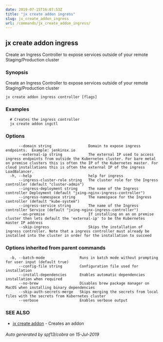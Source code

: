 ```yaml
---
date: 2019-07-15T16:07:53Z
title: "jx create addon ingress"
slug: jx_create_addon_ingress
url: /commands/jx_create_addon_ingress/
---
```

## jx create addon ingress

Create an Ingress Controller to expose services outside of your remote Staging/Production cluster

### Synopsis

Create an Ingress Controller to expose services outside of your remote Staging/Production cluster

```
jx create addon ingress controller [flags]
```

### Examples

```
  # Creates the ingress controller
  jx create addon ingctl
```

### Options

```
      --domain string                 Domain to expose ingress endpoints.  Example: jenkinsx.io
      --external-ip string            The external IP used to access ingress endpoints from outside the Kubernetes cluster. For bare metal on premise clusters this is often the IP of the Kubernetes master. For cloud installations this is often the external IP of the ingress LoadBalancer.
  -h, --help                          help for ingress
      --ingress-cluster-role string   The cluster role for the Ingress controller (default "cluster-admin")
      --ingress-deployment string     The name of the Ingress controller Deployment (default "jxing-nginx-ingress-controller")
      --ingress-namespace string      The namespace for the Ingress controller (default "kube-system")
      --ingress-service string        The name of the Ingress controller Service (default "jxing-nginx-ingress-controller")
      --on-premise                    If installing on an on premise cluster then lets default the 'external-ip' to be the Kubernetes master IP address
      --skip-ingress                  Skips the installation of ingress controller. Note that a ingress controller must already be installed into the cluster in order for the installation to succeed
```

### Options inherited from parent commands

```
  -b, --batch-mode                Runs in batch mode without prompting for user input (default true)
      --config-file string        Configuration file used for installation
      --install-dependencies      Enables automatic dependencies installation when required
      --no-brew                   Disables brew package manager on MacOS when installing binary dependencies
      --skip-auth-secrets-merge   Skips merging the secrets from local files with the secrets from Kubernetes cluster
      --verbose                   Enables verbose output
```

### SEE ALSO

* [jx create addon](/commands/jx_create_addon/)	 - Creates an addon

###### Auto generated by spf13/cobra on 15-Jul-2019
